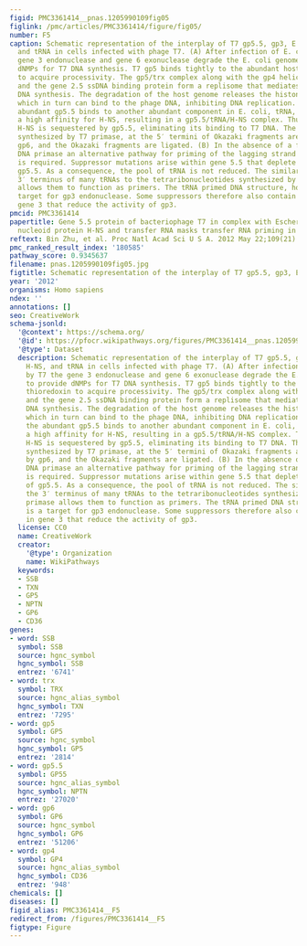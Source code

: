 ```yaml
---
figid: PMC3361414__pnas.1205990109fig05
figlink: /pmc/articles/PMC3361414/figure/fig05/
number: F5
caption: Schematic representation of the interplay of T7 gp5.5, gp3, E. coli H-NS,
  and tRNA in cells infected with phage T7. (A) After infection of E. coli by T7 the
  gene 3 endonuclease and gene 6 exonuclease degrade the E. coli genome to provide
  dNMPs for T7 DNA synthesis. T7 gp5 binds tightly to the abundant host thioredoxin
  to acquire processivity. The gp5/trx complex along with the gp4 helicase-primase
  and the gene 2.5 ssDNA binding protein form a replisome that mediates coordinated
  DNA synthesis. The degradation of the host genome releases the histone-like H-NS,
  which in turn can bind to the phage DNA, inhibiting DNA replication. However, the
  abundant gp5.5 binds to another abundant component in E. coli, tRNA, and acquires
  a high affinity for H-NS, resulting in a gp5.5/tRNA/H-NS complex. Thus, the excess
  H-NS is sequestered by gp5.5, eliminating its binding to T7 DNA. The short primers,
  synthesized by T7 primase, at the 5′ termini of Okazaki fragments are removed by
  gp6, and the Okazaki fragments are ligated. (B) In the absence of a functioning
  DNA primase an alternative pathway for priming of the lagging strand DNA polymerase
  is required. Suppressor mutations arise within gene 5.5 that deplete the pool of
  gp5.5. As a consequence, the pool of tRNA is not reduced. The similarity of the
  3′ terminus of many tRNAs to the tetraribonucleotides synthesized by the T7 primase
  allows them to function as primers. The tRNA primed DNA structure, however, is a
  target for gp3 endonuclease. Some suppressors therefore also contain mutations in
  gene 3 that reduce the activity of gp3.
pmcid: PMC3361414
papertitle: Gene 5.5 protein of bacteriophage T7 in complex with Escherichia coli
  nucleoid protein H-NS and transfer RNA masks transfer RNA priming in T7 DNA replication.
reftext: Bin Zhu, et al. Proc Natl Acad Sci U S A. 2012 May 22;109(21):8050-8055.
pmc_ranked_result_index: '180585'
pathway_score: 0.9345637
filename: pnas.1205990109fig05.jpg
figtitle: Schematic representation of the interplay of T7 gp5.5, gp3, E
year: '2012'
organisms: Homo sapiens
ndex: ''
annotations: []
seo: CreativeWork
schema-jsonld:
  '@context': https://schema.org/
  '@id': https://pfocr.wikipathways.org/figures/PMC3361414__pnas.1205990109fig05.html
  '@type': Dataset
  description: Schematic representation of the interplay of T7 gp5.5, gp3, E. coli
    H-NS, and tRNA in cells infected with phage T7. (A) After infection of E. coli
    by T7 the gene 3 endonuclease and gene 6 exonuclease degrade the E. coli genome
    to provide dNMPs for T7 DNA synthesis. T7 gp5 binds tightly to the abundant host
    thioredoxin to acquire processivity. The gp5/trx complex along with the gp4 helicase-primase
    and the gene 2.5 ssDNA binding protein form a replisome that mediates coordinated
    DNA synthesis. The degradation of the host genome releases the histone-like H-NS,
    which in turn can bind to the phage DNA, inhibiting DNA replication. However,
    the abundant gp5.5 binds to another abundant component in E. coli, tRNA, and acquires
    a high affinity for H-NS, resulting in a gp5.5/tRNA/H-NS complex. Thus, the excess
    H-NS is sequestered by gp5.5, eliminating its binding to T7 DNA. The short primers,
    synthesized by T7 primase, at the 5′ termini of Okazaki fragments are removed
    by gp6, and the Okazaki fragments are ligated. (B) In the absence of a functioning
    DNA primase an alternative pathway for priming of the lagging strand DNA polymerase
    is required. Suppressor mutations arise within gene 5.5 that deplete the pool
    of gp5.5. As a consequence, the pool of tRNA is not reduced. The similarity of
    the 3′ terminus of many tRNAs to the tetraribonucleotides synthesized by the T7
    primase allows them to function as primers. The tRNA primed DNA structure, however,
    is a target for gp3 endonuclease. Some suppressors therefore also contain mutations
    in gene 3 that reduce the activity of gp3.
  license: CC0
  name: CreativeWork
  creator:
    '@type': Organization
    name: WikiPathways
  keywords:
  - SSB
  - TXN
  - GP5
  - NPTN
  - GP6
  - CD36
genes:
- word: SSB
  symbol: SSB
  source: hgnc_symbol
  hgnc_symbol: SSB
  entrez: '6741'
- word: trx
  symbol: TRX
  source: hgnc_alias_symbol
  hgnc_symbol: TXN
  entrez: '7295'
- word: gp5
  symbol: GP5
  source: hgnc_symbol
  hgnc_symbol: GP5
  entrez: '2814'
- word: gp5.5
  symbol: GP55
  source: hgnc_alias_symbol
  hgnc_symbol: NPTN
  entrez: '27020'
- word: gp6
  symbol: GP6
  source: hgnc_symbol
  hgnc_symbol: GP6
  entrez: '51206'
- word: gp4
  symbol: GP4
  source: hgnc_alias_symbol
  hgnc_symbol: CD36
  entrez: '948'
chemicals: []
diseases: []
figid_alias: PMC3361414__F5
redirect_from: /figures/PMC3361414__F5
figtype: Figure
---
```

